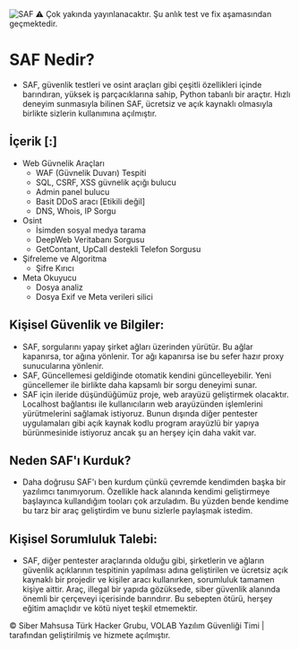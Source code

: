 <img src="https://i.hizliresim.com/n2de94z.png" alt="SAF">
⚠️ Çok yakında yayınlanacaktır. Şu anlık test ve fix aşamasından geçmektedir.

# SAF Nedir?
- SAF, güvenlik testleri ve osint araçları gibi çeşitli özellikleri içinde barındıran, yüksek iş parçacıklarına sahip, Python tabanlı bir araçtır. Hızlı deneyim sunmasıyla bilinen SAF, ücretsiz ve açık kaynaklı olmasıyla birlikte sizlerin kullanımına açılmıştır.

## İçerik [:]
- Web Güvnelik Araçları
  * WAF (Güvnelik Duvarı) Tespiti
  * SQL, CSRF, XSS güvnelik açığı bulucu
  * Admin panel bulucu
  * Basit DDoS aracı [Etikili değil]
  * DNS, Whois, IP Sorgu
- Osint
  * İsimden sosyal medya tarama
  * DeepWeb Veritabanı Sorgusu
  * GetContant, UpCall destekli Telefon Sorgusu
- Şifreleme ve Algoritma
  * Şifre Kırıcı
- Meta Okuyucu
  * Dosya analiz
  * Dosya Exif ve Meta verileri silici

## Kişisel Güvenlik ve Bilgiler:
- SAF, sorgularını yapay şirket ağları üzerinden yürütür. Bu ağlar kapanırsa, tor ağına yönlenir. Tor ağı kapanırsa ise bu sefer hazır proxy sunucularına yönlenir.
- SAF, Güncellemesi geldiğinde otomatik kendini güncelleyebilir. Yeni güncellemer ile birlikte daha kapsamlı bir sorgu deneyimi sunar.
- SAF için ileride düşündüğümüz proje, web arayüzü geliştirmek olacaktır. Localhost bağlantısı ile kullanıcıların web arayüzünden işlemlerini yürütmelerini sağlamak istiyoruz. Bunun dışında diğer pentester uygulamaları gibi açık kaynak kodlu program arayüzlü bir yapıya bürünmesinide istiyoruz ancak şu an herşey için daha vakit var.

## Neden SAF'ı Kurduk?
- Daha doğrusu SAF'ı ben kurdum çünkü çevremde kendimden başka bir yazılımcı tanımıyorum. Özellikle hack alanında kendimi geliştirmeye başlayınca kullandığım tooları çok arzuladım. Bu yüzden bende kendime bu tarz bir araç geliştirdim ve bunu sizlerle paylaşmak istedim.

## Kişisel Sorumluluk Talebi:
- SAF, diğer pentester araçlarında olduğu gibi, şirketlerin ve ağların güvenlik açıklarının tespitinin yapılması adına geliştirilen ve ücretsiz açık kaynaklı bir projedir ve kişiler aracı kullanırken, sorumluluk tamamen kişiye aittir. Araç, illegal bir yapıda gözüksede, siber güvenlik alanında önemli bir çerçeveyi içerisinde barındırır. Bu sebepten ötürü, herşey eğitim amaçlıdır ve kötü niyet teşkil etmemektir.

© Siber Mahsusa Türk Hacker Grubu, VOLAB Yazılım Güvenliği Timi | tarafından geliştirilmiş ve hizmete açılmıştır.
